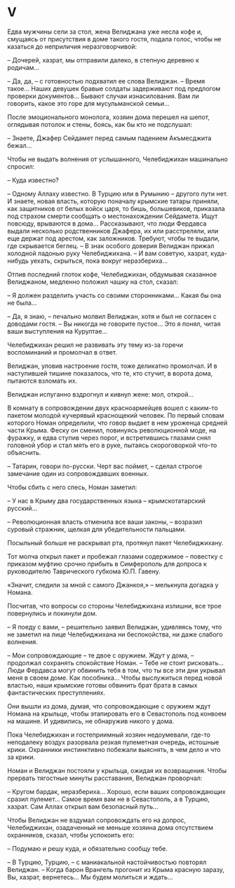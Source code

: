 # V

Едва мужчины сели за стол, жена Велиджана уже несла кофе и, смущаясь от присутствия в доме такого гостя, подала голос, чтобы не казаться до неприличия неразговорчивой:

– Дочерей, хазрат, мы отправили далеко, в степную деревню к родичам…

– Да, да, – с готовностью подхватил ее слова Велиджан.
– Время такое…
Наших девушек бравые солдаты задерживают под предлогом проверки документов…
Бывают случаи изнасилования.
Вам ли говорить, какое это горе для мусульманской семьи…

После эмоционального монолога, хозяин дома перешел на шепот, оглядывая потолок и стены, боясь, как бы кто не подслушал:

– Знаете, Джафер Сейдамет перед самым падением Акъмесджита бежал…

Чтобы не выдать волнения от услышанного, Челебиджихан машинально спросил:

– Куда известно?

– Одному Аллаху известно.
В Турцию или в Румынию – другого пути нет.
И знаете, новая власть, которую поначалу крымские татары приняли, как защитников от белых войск царя, то бишь, большевиков, приказала под страхом смерти сообщать о местонахождении Сейдамета.
Ищут повсюду, врываются в дома…
Рассказывают, что люди Фердавса выдали несколько родственников Джафера, их или расстреляли, или еще держат под арестом, как заложников.
Требуют, чтобы те выдали, где скрывается беглец.
– В знак особого доверия Велиджан прижал холодной ладонью руку Челебиджихана.
– И вам советую, хазрат, куда-нибудь уехать, скрыться, пока вокруг неразбериха…

Отпив последний глоток кофе, Челебиджихан, обдумывая сказанное Велиджаном, медленно положил чашку на стол, сказал:

– Я должен разделить участь со своими сторонниками…
Какая бы она не была…

– Да, я знаю, – печально молвил Велиджан, хотя и был не согласен с доводами гостя.
– Вы никогда не говорите пустое…
Это я понял, читая ваши выступления на Курултае…

Челебиджихан решил не развивать эту тему из-за горечи воспоминаний и промолчал в ответ.

Велиджан, уловив настроение гостя, тоже деликатно промолчал.
И в наступившей тишине показалось, что те, кто стучит, в ворота дома, пытаются взломать их.

Велиджан испуганно вздрогнул и кивнул жене: мол, открой…

В комнату в сопровождении двух красноармейцев вошел с каким-то пакетом молодой кучерявый краснощекий человек.
По первый словам которого Номан определили, что говор выдает в нем уроженца средней части Крыма.
Феску он сменил, повинуясь революционной моде, на фуражку, и едва ступив через порог, и встретившись глазами снял головной убор и стал мять его в руке, пытаясь скороговоркой что-то объяснить.

– Татарин, говори по-русски.
Черт вас поймет, – сделал строгое замечание один из сопровождавших военных.

Чтобы сбить с него спесь, Номан заметил:

– У нас в Крыму два государственных языка – крымскотатарский русский…

– Революционная власть отменила все ваши законы, – возразил суровый стражник, щелкая для убедительности пальцами.

Посыльный больше не раскрывал рта, протянул пакет Челебиджихану.

Тот молча открыл пакет и пробежал глазами содержимое – повестку с приказом муфтию срочно прибыть в Симферополь для допроса к руководителю Таврического губкома Ю.П. Гавену.

«Значит, следили за мной с самого Джанкоя,» – мелькнула догадка у Номана.

Посчитав, что вопросы со стороны Челебиджихана излишни, все трое повернулись и покинули дом.

– Я поеду с вами, – решительно заявил Велиджан, удивляясь тому, что не заметил на лице Челебиджихана ни беспокойства, ни даже слабого волнения.

– Мои сопровождающие – те двое с оружием.
Ждут у дома, – продолжал сохранять спокойствие Номан.
– Тебе не стоит рисковать…
Люди Фердавса могут обвинить тебя в том, что ты все эти дни укрывал меня в своем доме.
Как пособника…
Чтобы выслужиться перед новой властью, наши крымские готовы обвинить брат брата в самых фантастических преступлениях.

Они вышли из дома, думая, что сопровождающие с оружием ждут Номана на крыльце, чтобы этапировать его в Севастополь под конвоем на машине.
И удивились, не обнаружив никого у дома.

Пока Челебиджихан и гостеприимный хозяин недоумевали, где-то неподалеку воздух разорвала резкая пулеметная очередь, истошные крики.
Охранники инстинктивно побежали выяснять, в чем дело и что за крики.

Номан и Велиджан постояли у крыльца, ожидая их возвращения.
Чтобы прервать тягостные минуты расставания, Велиджан проворчал:

– Кругом бардак, неразбериха…
Хорошо, если ваших сопровождающих сразил пулемет…
Самое время вам не в Севастополь, а в Турцию, хазрат.
Сам Аллах открыл вам безопасный путь…

Чтобы Велиджан не вздумал сопровождать его на допрос, Челебиджихан, озадаченный не меньше хозяина дома отсутствием охранников, сказал, чтобы успокоить его:

– Подумаю и решу куда, и обязательно сообщу тебе.

– В Турцию, Турцию, – с маниакальной настойчивостью повторял Велиджан.
– Когда барон Врангель прогонит из Крыма красную заразу, Вы, хазрат, вернетесь…
Мы будем молиться и ждать…
